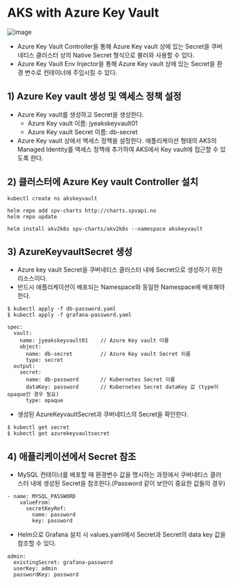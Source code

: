 # AKS with Azure Key Vault

![image](https://user-images.githubusercontent.com/50107548/235052130-7dc2cbb5-0f96-4a8a-b6d4-b05bd3aa8bf8.png)

* Azure Key Vault Controller을 통해 Azure Key vault 상에 있는 Secret을 쿠버네티스 클러스터 상의 Native Secret 형식으로 불러와 사용할 수 있다.
* Azure Key Vault Env Injector을 통해 Azure Key vault 상에 있는 Secret을 환경 변수로 컨테이너에 주입시킬 수 있다.


## 1) Azure Key vault 생성 및 액세스 정책 설정
* Azure Key vault를 생성하고 Secret을 생성한다.
  * Azure Key vault 이름: jyeakskeyvault01
  * Azure Key vault Secret 이름: db-secret
* Azure Key vault 상에서 액세스 정책을 설정한다. 애플리케이션 형태의 AKS의 Managed Identity를 액세스 정책에 추가하여 AKS에서 Key vault에 접근할 수 있도록 한다.

## 2) 클러스터에 Azure Key vault Controller 설치
```
kubectl create ns akskeyvault
```
```
helm repo add spv-charts http://charts.spvapi.no
helm repo update
```
```
helm install akv2k8s spv-charts/akv2k8s --namespace akskeyvault
```

## 3) AzureKeyvaultSecret 생성
* Azure key vault Secret을 쿠버네티스 클러스터 내에 Secret으로 생성하기 위한 리소스이다.
* 반드시 애플리케이션이 배포되는 Namespace와 동일한 Namespace에 배포해야 한다.
```
$ kubectl apply -f db-password.yaml
$ kubectl apply -f grafana-password.yaml
```
```
spec:
  vault:
    name: jyeakskeyvault01    // Azure Key vault 이름
    object:
      name: db-secret         // Azure Key vault Secret 이름
      type: secret
  output:
    secret: 
      name: db-password       // Kubernetes Secret 이름
      dataKey: password       // Kubernetes Secret dataKey 값 (type이 opaque인 경우 필요)
      type: opaque
```
* 생성된 AzureKeyvaultSecret과 쿠버네티스의 Secret을 확인한다.
```
$ kubectl get secret
$ kubectl get azurekeyvaultsecret
```

## 4) 애플리케이션에서 Secret 참조
* MySQL 컨테이너를 배포할 때 환경변수 값을 명시하는 과정에서 쿠버네티스 클러스터 내에 생성된 Secret을 참조한다.(Password 같이 보안이 중요한 값들의 경우) 
```
- name: MYSQL_PASSWORD
    valueFrom:
      secretKeyRef:
        name: password
        key: password
```
* Helm으로 Grafana 설치 시 values.yaml에서 Secret과 Secret의 data key 값을 참조할 수 있다.
```
admin:
  existingSecret: grafana-password
  userKey: admin
  passwordKey: password
```
